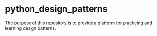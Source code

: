 # python_design_patterns
The purpose of this repository is to provide a platform for practicing and learning design patterns.

